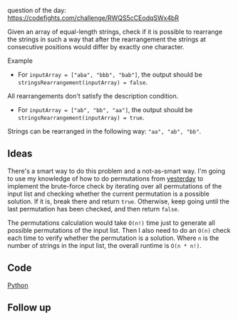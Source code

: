 question of the day: https://codefights.com/challenge/RWQS5cCEodqSWx4bR

Given an array of equal-length strings, check if it is possible to
rearrange the strings in such a way that after the rearrangement the
strings at consecutive positions would differ by exactly one character.

Example

* For `inputArray = ["aba", "bbb", "bab"]`, the output should be
`stringsRearrangement(inputArray) = false`.

All rearrangements don't satisfy the description condition.

* For `inputArray = ["ab", "bb", "aa"]`, the output should be
`stringsRearrangement(inputArray) = true`.

Strings can be rearranged in the following way: `"aa", "ab", "bb"`.

## Ideas

There's a smart way to do this problem and a not-as-smart way. I'm going
to use my knowledge of how to do permutations from [yesterday](../day22)
to implement the brute-force check by iterating over all permutations of
the input list and checking whether the current permutation is a possible
solution. If it is, break there and return `true`. Otherwise, keep going
until the last permutation has been checked, and then return `false`.

The permutations calculation would take `O(n!)` time just to generate
all possible permutations of the input list. Then I also need to do an
`O(n)` check each time to verify whether the permutation is a solution.
Where `n` is the number of strings in the input list, the overall runtime
is `O(n * n!)`.

## Code

[Python](./stringsRearrangement.py)

## Follow up
